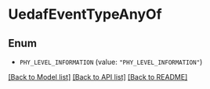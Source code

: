 # UedafEventTypeAnyOf

## Enum


* `PHY_LEVEL_INFORMATION` (value: `"PHY_LEVEL_INFORMATION"`)


[[Back to Model list]](../README.md#documentation-for-models) [[Back to API list]](../README.md#documentation-for-api-endpoints) [[Back to README]](../README.md)


